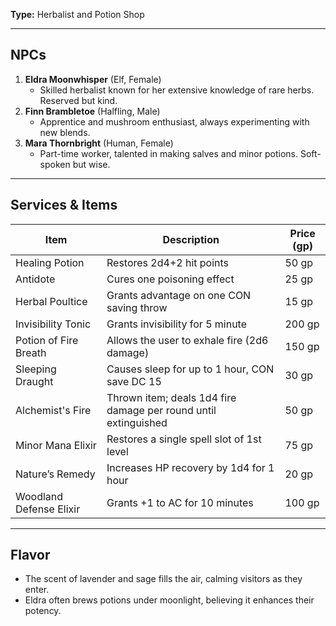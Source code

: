 **Type:** Herbalist and Potion Shop

---

## NPCs

1. **Eldra Moonwhisper** (Elf, Female)
    - Skilled herbalist known for her extensive knowledge of rare herbs. Reserved but kind.
2. **Finn Brambletoe** (Halfling, Male)
    - Apprentice and mushroom enthusiast, always experimenting with new blends.
3. **Mara Thornbright** (Human, Female)
    - Part-time worker, talented in making salves and minor potions. Soft-spoken but wise.

---

## Services & Items

| Item                    | Description                                                     | Price (gp) |
| ----------------------- | --------------------------------------------------------------- | ---------- |
| Healing Potion          | Restores 2d4+2 hit points                                       | 50 gp      |
| Antidote                | Cures one poisoning effect                                      | 25 gp      |
| Herbal Poultice         | Grants advantage on one CON saving throw                        | 15 gp      |
| Invisibility Tonic      | Grants invisibility for 5 minute                                | 200 gp     |
| Potion of Fire Breath   | Allows the user to exhale fire (2d6 damage)                     | 150 gp     |
| Sleeping Draught        | Causes sleep for up to 1 hour, CON save DC 15                   | 30 gp      |
| Alchemist's Fire        | Thrown item; deals 1d4 fire damage per round until extinguished | 50 gp      |
| Minor Mana Elixir       | Restores a single spell slot of 1st level                       | 75 gp      |
| Nature’s Remedy         | Increases HP recovery by 1d4 for 1 hour                         | 20 gp      |
| Woodland Defense Elixir | Grants +1 to AC for 10 minutes                                  | 100 gp     |

---

## Flavor

- The scent of lavender and sage fills the air, calming visitors as they enter.
- Eldra often brews potions under moonlight, believing it enhances their potency.
